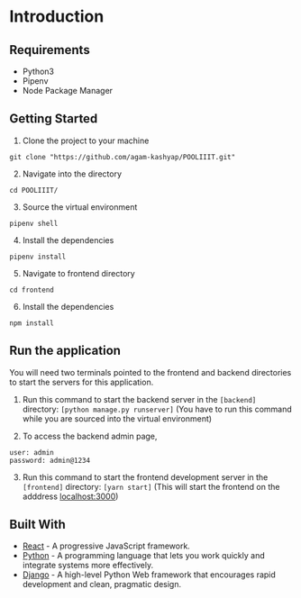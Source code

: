# Introduction

## Requirements
* Python3
* Pipenv
* Node Package Manager

## Getting Started
1. Clone the project to your machine
```shell
git clone "https://github.com/agam-kashyap/POOLIIIT.git"
```
2. Navigate into the directory
```shell
cd POOLIIIT/
```
3. Source the virtual environment
```shell
pipenv shell
```
4. Install the dependencies
```shell
pipenv install
```
5. Navigate to frontend directory
```shell
cd frontend
```
6. Install the dependencies
```shell
npm install
```

## Run the application
You will need two terminals pointed to the frontend and backend directories to start the servers for this application.

1. Run this command to start the backend server in the ```[backend]``` directory: ```[python manage.py runserver]``` (You have to run this command while you are sourced into the virtual environment)

2. To access the backend admin page,
```shell
user: admin
password: admin@1234
```

3. Run this command to start the frontend development server in the ```[frontend]``` directory: ```[yarn start]``` (This will start the frontend on the adddress [localhost:3000](http://localhost:3000))

## Built With

* [React](https://reactjs.org) - A progressive JavaScript framework.
* [Python](https://www.python.org/) - A programming language that lets you work quickly and integrate systems more effectively.
* [Django](http://djangoproject.org/) - A high-level Python Web framework that encourages rapid development and clean, pragmatic design.


